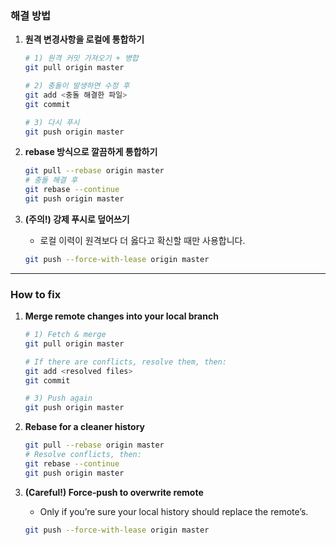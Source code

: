 ### 해결 방법

1. **원격 변경사항을 로컬에 통합하기**

   ```bash
   # 1) 원격 커밋 가져오기 + 병합
   git pull origin master

   # 2) 충돌이 발생하면 수정 후
   git add <충돌 해결한 파일>
   git commit

   # 3) 다시 푸시
   git push origin master
   ```

2. **rebase 방식으로 깔끔하게 통합하기**

   ```bash
   git pull --rebase origin master
   # 충돌 해결 후
   git rebase --continue
   git push origin master
   ```

3. **(주의!) 강제 푸시로 덮어쓰기**

   * 로컬 이력이 원격보다 더 옳다고 확신할 때만 사용합니다.

   ```bash
   git push --force-with-lease origin master
   ```
---

### How to fix

1. **Merge remote changes into your local branch**

   ```bash
   # 1) Fetch & merge
   git pull origin master

   # If there are conflicts, resolve them, then:
   git add <resolved files>
   git commit

   # 3) Push again
   git push origin master
   ```

2. **Rebase for a cleaner history**

   ```bash
   git pull --rebase origin master
   # Resolve conflicts, then:
   git rebase --continue
   git push origin master
   ```

3. **(Careful!) Force‑push to overwrite remote**

   * Only if you’re sure your local history should replace the remote’s.

   ```bash
   git push --force-with-lease origin master
   ```

